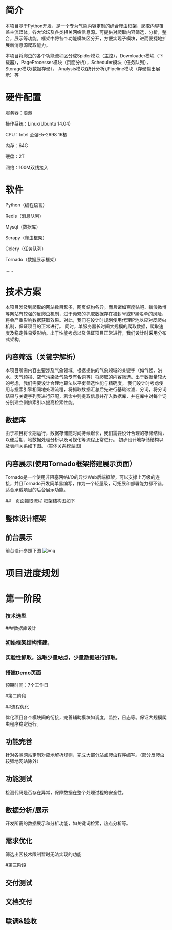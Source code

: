 # 简介

本项目基于Python开发，是一个专为气象内容定制的综合爬虫框架，爬取内容覆盖主流媒体，各大论坛及各类相关网络信息源。可提供对爬取内容筛选，分析，整合，展示等功能。框架中将各个功能模块区分开，方便实现子模块，进而便捷地扩展新消息源爬取能力。

本项目将爬虫的各个功能流程区分成Spider模块（主控），Downloader模块（下载器），PageProcesser模块（页面分析），Scheduler模块（任务队列），Storage模块(数据存储）， Analysis模块(统计分析),Pipeline模块（存储输出展示）等


# 硬件配置
服务器：浪潮

操作系统：Linux(Ubuntu 14.04)

CPU：Intel 至强E5-2698 16核

内存：64G

硬盘：2T

网络：100M双线接入

# 软件
Python（编程语言）

Redis（消息队列）

Mysql（数据库）

Scrapy（爬虫框架）

Celery（任务队列）

Tornado（数据展示框架）

……

# 技术方案

  本项目涉及到爬取的网站数目繁多，网页结构各异。而且诸如百度贴吧、新浪微博等网站有较强的反爬虫机制，过于频繁的抓取数据存在被封号或IP黑名单的风险，将会严重影响数据获取效果。对此，我们在设计时规划使用代理IP池以应对反爬虫机制，保证项目的正常进行。
  同时，单服务器长时间大规模的爬取数据，爬取速度及稳定性易受影响。出于性能考虑以及保证项目正常进行，我们设计时采用分布式架构。

## 内容筛选（关键字解析）

  本项目所需内容主要涉及气象领域。根据提供的气象领域的关键字（如气候、洪水、天气预报、空气污染及气象专有名词等）将爬取的内容筛选。出于数据量较大的考虑，我们需要设计合理地算法以平衡筛选性能与精确度。
  我们设计时考虑使用与搜索引擎相同地处理流程，将抓取数据汇总后先进行基础过滤、分词，将分词结果与关键字列表进行匹配，若命中则提取信息并存入数据库，并在库中对每个词分别建立倒排索引以提高检索性能。


## 数据库

  由于项目将长期运行，数据存储随时间持续增长，我们需要设计合理的存储结构，以便后期、地数据处理分析以及可视化等流程正常进行。
  初步设计地存储结构以及表间关系如下图。
(实体关系模型图)

## 内容展示(使用Tornado框架搭建展示页面）

  Tornado是一个使用非阻塞网络I/O的异步Web后端框架，可以支撑上万级的连接，并且Tornado开发简单易编写，作为一个轻量级，可拓展和部署能力都不错，适合承载项目的后台展示功能。

##　页面抓取流程
  框架结构图如下

##  整体设计框架

## 前台展示
  前台设计参照下图
![img](https://camo.githubusercontent.com/a552b7019cbf274fe4cbe5a03c670e072a93978c/687474703a2f2f6f696970357a38396b2e626b742e636c6f7564646e2e636f6d2f576563686174494d47382e6a706567)


# 项目进度规划

# 第一阶段

### 技术选型

###数据库设计

### 初始框架结构搭建，

### 实验性抓取，选取少量站点，少量数据进行抓取。

### 搭建Demo页面
 预期时间：7个工作日

#第二阶段

##流程优化

优化项目各个模块间的衔接，完善辅助模块如调度，监控，日志等。保证大规模爬虫程序稳定运行。

## 功能完善

针对各类网站定制对应地解析规则，完成大部分站点爬虫程序编写。（部分反爬虫较强地网站除外）
## 功能测试

检测代码是否存在异常，保障数据在整个处理过程的安全性。

## 数据分析/展示

开发所需的数据展示和分析功能，如关键词检索，热点分析等。

## 需求优化

筛选出因技术限制暂时无法实现的功能

#第三阶段

## 交付测试

## 文档交付

## 联调&验收


